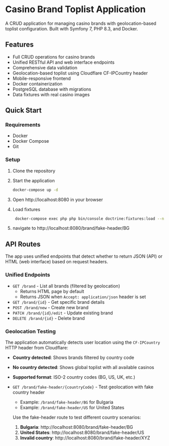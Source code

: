 # Casino Brand Toplist Application

A CRUD application for managing casino brands with geolocation-based toplist configuration. Built with Symfony 7, PHP 8.3, and Docker.

## Features

- Full CRUD operations for casino brands
- Unified RESTful API and web interface endpoints
- Comprehensive data validation
- Geolocation-based toplist using Cloudflare CF-IPCountry header
- Mobile-responsive frontend
- Docker containerization
- PostgreSQL database with migrations
- Data fixtures with real casino images

## Quick Start

### Requirements

- Docker
- Docker Compose
- Git

### Setup

1. Clone the repository
2. Start the application

   ```bash
   docker-compose up -d
   ```

3. Open http://localhost:8080 in your browser

4. Load fixtures

   ```bash
    docker-compose exec php php bin/console doctrine:fixtures:load --no-interaction
   ```

5. navigate to http://localhost:8080/brand/fake-header/BG

## API Routes

The app uses unified endpoints that detect whether to return JSON (API) or HTML (web interface) based on request headers.

### Unified Endpoints

- `GET /brand` - List all brands (filtered by geolocation)
  - Returns HTML page by default
  - Returns JSON when `Accept: application/json` header is set
- `GET /brand/{id}` - Get specific brand details
- `POST /brand/new` - Create new brand
- `PATCH /brand/{id}/edit` - Update existing brand
- `DELETE /brand/{id}` - Delete brand

### Geolocation Testing

The application automatically detects user 
location using the `CF-IPCountry` HTTP header 
from Cloudflare:

- **Country detected**: Shows brands filtered 
by country code
- **No country detected**: Shows global toplist 
with all available casinos
- **Supported format**: ISO-2 country codes 
(BG, US, UK, etc.)

- `GET /brand/fake-header/{countryCode}` - Test geolocation with fake country header
  - Example: `/brand/fake-header/BG` for Bulgaria
  - Example: `/brand/fake-header/US` for United States

  Use the fake-header route to test different country scenarios:

  1. **Bulgaria**: http://localhost:8080/brand/fake-header/BG
  2. **United States**: http://localhost:8080/brand/fake-header/US
  3. **Invalid country**: http://localhost:8080/brand/fake-header/XYZ



